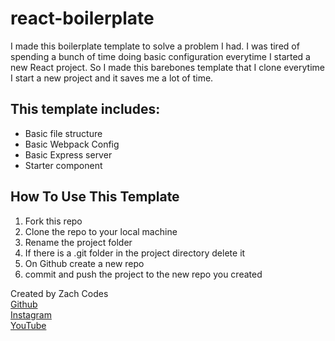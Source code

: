 # react-boilerplate

I made this boilerplate template to solve a problem I had. I was tired of spending a bunch of time doing basic configuration
everytime I started a new React project. So I made this barebones template that I clone everytime I start a new project and it
saves me a lot of time.

## This template includes:
* Basic file structure
* Basic Webpack Config
* Basic Express server
* Starter component

## How To Use This Template
1. Fork this repo
2. Clone the repo to your local machine
3. Rename the project folder
4. If there is a .git folder in the project directory delete it
5. On Github create a new repo
6. commit and push the project to the new repo you created

Created by Zach Codes  
[Github](https://github.com/codentacos)  
[Instagram](https://www.instagram.com/zach_codes/)  
[YouTube](https://www.youtube.com/channel/UClL0oSG9bFnwAKVaBlY9-_Q)
